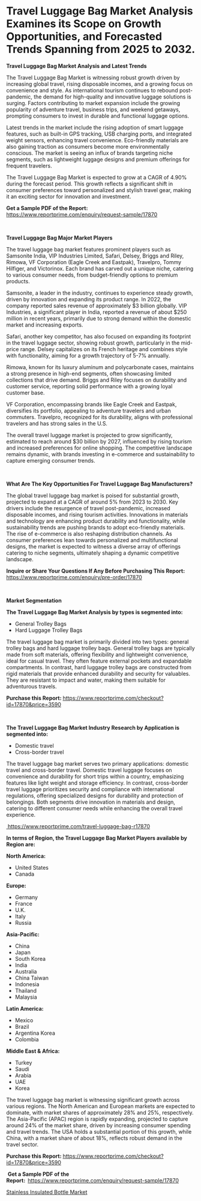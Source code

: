 <p><h1>Travel Luggage Bag Market Analysis Examines its Scope on Growth Opportunities, and Forecasted Trends Spanning from 2025 to 2032.</h1></p><p><strong>Travel Luggage Bag Market Analysis and Latest Trends</strong></p>
<p><p>The Travel Luggage Bag Market is witnessing robust growth driven by increasing global travel, rising disposable incomes, and a growing focus on convenience and style. As international tourism continues to rebound post-pandemic, the demand for high-quality and innovative luggage solutions is surging. Factors contributing to market expansion include the growing popularity of adventure travel, business trips, and weekend getaways, prompting consumers to invest in durable and functional luggage options.</p><p>Latest trends in the market include the rising adoption of smart luggage features, such as built-in GPS tracking, USB charging ports, and integrated weight sensors, enhancing travel convenience. Eco-friendly materials are also gaining traction as consumers become more environmentally conscious. The market is seeing an influx of brands targeting niche segments, such as lightweight luggage designs and premium offerings for frequent travelers.</p><p>The Travel Luggage Bag Market is expected to grow at a CAGR of 4.90% during the forecast period. This growth reflects a significant shift in consumer preferences toward personalized and stylish travel gear, making it an exciting sector for innovation and investment.</p></p>
<p><strong>Get a Sample PDF of the Report:&nbsp;</strong> <a href="https://www.reportprime.com/enquiry/request-sample/17870?utm_campaign=3443&utm_medium=2&utm_source=Github&utm_content=ia&utm_term=18032025&utm_id=travel-luggage-bag">https://www.reportprime.com/enquiry/request-sample/17870</a></p>
<p>&nbsp;</p>
<p><strong>Travel Luggage Bag Major Market Players</strong></p>
<p><p>The travel luggage bag market features prominent players such as Samsonite India, VIP Industries Limited, Safari, Delsey, Briggs and Riley, Rimowa, VF Corporation (Eagle Creek and Eastpak), Travelpro, Tommy Hilfiger, and Victorinox. Each brand has carved out a unique niche, catering to various consumer needs, from budget-friendly options to premium products.</p><p>Samsonite, a leader in the industry, continues to experience steady growth, driven by innovation and expanding its product range. In 2022, the company reported sales revenue of approximately $3 billion globally. VIP Industries, a significant player in India, reported a revenue of about $250 million in recent years, primarily due to strong demand within the domestic market and increasing exports.</p><p>Safari, another key competitor, has also focused on expanding its footprint in the travel luggage sector, showing robust growth, particularly in the mid-price range. Delsey capitalizes on its French heritage and combines style with functionality, aiming for a growth trajectory of 5-7% annually.</p><p>Rimowa, known for its luxury aluminum and polycarbonate cases, maintains a strong presence in high-end segments, often showcasing limited collections that drive demand. Briggs and Riley focuses on durability and customer service, reporting solid performance with a growing loyal customer base.</p><p>VF Corporation, encompassing brands like Eagle Creek and Eastpak, diversifies its portfolio, appealing to adventure travelers and urban commuters. Travelpro, recognized for its durability, aligns with professional travelers and has strong sales in the U.S.</p><p>The overall travel luggage market is projected to grow significantly, estimated to reach around $30 billion by 2027, influenced by rising tourism and increased preferences for online shopping. The competitive landscape remains dynamic, with brands investing in e-commerce and sustainability to capture emerging consumer trends.</p></p>
<p>&nbsp;</p>
<p><strong>What Are The Key Opportunities For Travel Luggage Bag Manufacturers?</strong></p>
<p><p>The global travel luggage bag market is poised for substantial growth, projected to expand at a CAGR of around 5% from 2023 to 2030. Key drivers include the resurgence of travel post-pandemic, increased disposable incomes, and rising tourism activities. Innovations in materials and technology are enhancing product durability and functionality, while sustainability trends are pushing brands to adopt eco-friendly materials. The rise of e-commerce is also reshaping distribution channels. As consumer preferences lean towards personalized and multifunctional designs, the market is expected to witness a diverse array of offerings catering to niche segments, ultimately shaping a dynamic competitive landscape.</p></p>
<p><strong>Inquire or Share Your Questions If Any Before Purchasing This Report:</strong> <a href="https://www.reportprime.com/enquiry/pre-order/17870?utm_campaign=3443&utm_medium=2&utm_source=Github&utm_content=ia&utm_term=18032025&utm_id=travel-luggage-bag">https://www.reportprime.com/enquiry/pre-order/17870</a></p>
<p>&nbsp;</p>
<p><strong>Market Segmentation</strong></p>
<p><strong>The Travel Luggage Bag Market Analysis by types is segmented into:</strong></p>
<p><ul><li>General Trolley Bags</li><li>Hard Luggage Trolley Bags</li></ul></p>
<p><p>The travel luggage bag market is primarily divided into two types: general trolley bags and hard luggage trolley bags. General trolley bags are typically made from soft materials, offering flexibility and lightweight convenience, ideal for casual travel. They often feature external pockets and expandable compartments. In contrast, hard luggage trolley bags are constructed from rigid materials that provide enhanced durability and security for valuables. They are resistant to impact and water, making them suitable for adventurous travels.</p></p>
<p><strong>Purchase this Report:&nbsp;</strong><a href="https://www.reportprime.com/checkout?id=17870&price=3590&utm_campaign=3443&utm_medium=2&utm_source=Github&utm_content=ia&utm_term=18032025&utm_id=travel-luggage-bag">https://www.reportprime.com/checkout?id=17870&price=3590</a></p>
<p>&nbsp;</p>
<p><strong>The Travel Luggage Bag Market Industry Research by Application is segmented into:</strong></p>
<p><ul><li>Domestic travel</li><li>Cross-border travel</li></ul></p>
<p><p>The travel luggage bag market serves two primary applications: domestic travel and cross-border travel. Domestic travel luggage focuses on convenience and durability for short trips within a country, emphasizing features like light weight and storage efficiency. In contrast, cross-border travel luggage prioritizes security and compliance with international regulations, offering specialized designs for durability and protection of belongings. Both segments drive innovation in materials and design, catering to different consumer needs while enhancing the overall travel experience.</p></p>
<p><a href="https://www.reportprime.com/travel-luggage-bag-r17870?utm_campaign=3443&utm_medium=2&utm_source=Github&utm_content=ia&utm_term=18032025&utm_id=travel-luggage-bag">&nbsp;https://www.reportprime.com/travel-luggage-bag-r17870</a></p>
<p><strong>In terms of Region, the Travel Luggage Bag Market Players available by Region are:</strong></p>
<p>
    <p> <strong> North America: </strong>
        <ul>
            <li>United States</li>
            <li>Canada</li>
        </ul>
        </p> 
    <p> <strong> Europe: </strong>
        <ul>
            <li>Germany</li>
            <li>France</li>
            <li>U.K.</li>
            <li>Italy</li>
            <li>Russia</li>
        </ul>
        </p> 
    <p> <strong> Asia-Pacific: </strong>
        <ul>
            <li>China</li>
            <li>Japan</li>
            <li>South Korea</li>
            <li>India</li>
            <li>Australia</li>
            <li>China Taiwan</li>
            <li>Indonesia</li>
            <li>Thailand</li>
            <li>Malaysia</li>
        </ul>
        </p> 
    <p> <strong> Latin America: </strong>
        <ul>
            <li>Mexico</li>
            <li>Brazil</li>
            <li>Argentina Korea</li>
            <li>Colombia</li>
        </ul>
        </p> 
    <p> <strong> Middle East & Africa: </strong>
        <ul>
            <li>Turkey</li>
            <li>Saudi</li>
            <li>Arabia</li>
            <li>UAE</li>
            <li>Korea</li>
        </ul>
    </p>
    </p>
<p><p>The travel luggage bag market is witnessing significant growth across various regions. The North American and European markets are expected to dominate, with market shares of approximately 28% and 25%, respectively. The Asia-Pacific (APAC) region is rapidly expanding, projected to capture around 24% of the market share, driven by increasing consumer spending and travel trends. The USA holds a substantial portion of this growth, while China, with a market share of about 18%, reflects robust demand in the travel sector.</p></p>
<p><strong>Purchase this Report: </strong><a href="https://www.reportprime.com/checkout?id=17870&price=3590&utm_campaign=3443&utm_medium=2&utm_source=Github&utm_content=ia&utm_term=18032025&utm_id=travel-luggage-bag">https://www.reportprime.com/checkout?id=17870&price=3590</a></p>
<p>&nbsp;<strong>Get a Sample PDF of the Report:&nbsp;&nbsp;</strong><a href="https://www.reportprime.com/enquiry/request-sample/17870?utm_campaign=3443&utm_medium=2&utm_source=Github&utm_content=ia&utm_term=18032025&utm_id=travel-luggage-bag">https://www.reportprime.com/enquiry/request-sample/17870</a></p>
<p><strong></strong></p>
<p><p><a href="https://github.com/sirayedantte/Market-Research-Report-List-1/blob/main/stainless-insulated-bottle-market.md?utm_campaign=3443&utm_medium=2&utm_source=Github&utm_content=ia&utm_term=18032025&utm_id=travel-luggage-bag">Stainless Insulated Bottle Market</a></p></p>